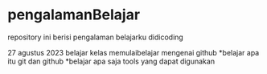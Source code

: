 # pengalamanBelajar
repository ini berisi pengalaman belajarku didicoding

27 agustus 2023
belajar kelas memulaibelajar mengenai github
*belajar apa itu git dan github
*belajar apa saja tools yang dapat digunakan
